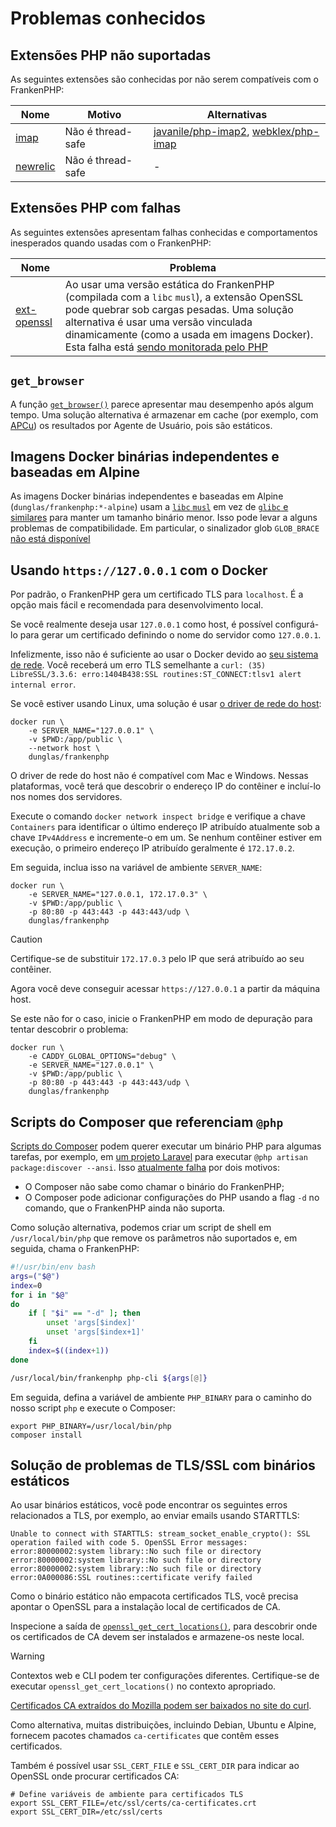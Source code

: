 # Problemas conhecidos

## Extensões PHP não suportadas

As seguintes extensões são conhecidas por não serem compatíveis com o
FrankenPHP:

| Nome                                                                                                        | Motivo            | Alternativas                                                                                                         |
|-------------------------------------------------------------------------------------------------------------|-------------------|----------------------------------------------------------------------------------------------------------------------|
| [imap](https://www.php.net/manual/pt_BR/imap.installation.php)                                              | Não é thread-safe | [javanile/php-imap2](https://github.com/javanile/php-imap2), [webklex/php-imap](https://github.com/Webklex/php-imap) |
| [newrelic](https://docs.newrelic.com/docs/apm/agents/php-agent/getting-started/introduction-new-relic-php/) | Não é thread-safe | -                                                                                                                    |

## Extensões PHP com falhas

As seguintes extensões apresentam falhas conhecidas e comportamentos inesperados
quando usadas com o FrankenPHP:

| Nome                                                             | Problema                                                                                                                                                                                                                                                                                                                    |
|------------------------------------------------------------------|-----------------------------------------------------------------------------------------------------------------------------------------------------------------------------------------------------------------------------------------------------------------------------------------------------------------------------|
| [ext-openssl](https://www.php.net/manual/pt_BR/book.openssl.php) | Ao usar uma versão estática do FrankenPHP (compilada com a `libc` `musl`), a extensão OpenSSL pode quebrar sob cargas pesadas. Uma solução alternativa é usar uma versão vinculada dinamicamente (como a usada em imagens Docker). Esta falha está [sendo monitorada pelo PHP](https://github.com/php/php-src/issues/13648) |

## `get_browser`

A função
[`get_browser()`](https://www.php.net/manual/pt_BR/function.get-browser.php)
parece apresentar mau desempenho após algum tempo.
Uma solução alternativa é armazenar em cache (por exemplo, com
[APCu](https://www.php.net/manual/pt_BR/book.apcu.php)) os resultados por Agente
de Usuário, pois são estáticos.

## Imagens Docker binárias independentes e baseadas em Alpine

As imagens Docker binárias independentes e baseadas em Alpine
(`dunglas/frankenphp:*-alpine`) usam a [`libc` `musl`](https://musl.libc.org/)
em vez de [`glibc` e similares](https://www.etalabs.net/compare_libcs.html) para
manter um tamanho binário menor.
Isso pode levar a alguns problemas de compatibilidade.
Em particular, o sinalizador glob `GLOB_BRACE`
[não está disponível](https://www.php.net/manual/pt_BR/function.glob.php)

## Usando `https://127.0.0.1` com o Docker

Por padrão, o FrankenPHP gera um certificado TLS para `localhost`.
É a opção mais fácil e recomendada para desenvolvimento local.

Se você realmente deseja usar `127.0.0.1` como host, é possível configurá-lo
para gerar um certificado definindo o nome do servidor como `127.0.0.1`.

Infelizmente, isso não é suficiente ao usar o Docker devido ao
[seu sistema de rede](https://docs.docker.com/network/).
Você receberá um erro TLS semelhante a
`curl: (35) LibreSSL/3.3.6: erro:1404B438:SSL routines:ST_CONNECT:tlsv1 alert internal error`.

Se você estiver usando Linux, uma solução é usar
[o driver de rede do host](https://docs.docker.com/network/network-tutorial-host/):

```console
docker run \
    -e SERVER_NAME="127.0.0.1" \
    -v $PWD:/app/public \
    --network host \
    dunglas/frankenphp
```

O driver de rede do host não é compatível com Mac e Windows.
Nessas plataformas, você terá que descobrir o endereço IP do contêiner e
incluí-lo nos nomes dos servidores.

Execute o comando `docker network inspect bridge` e verifique a chave
`Containers` para identificar o último endereço IP atribuído atualmente sob a
chave `IPv4Address` e incremente-o em um.
Se nenhum contêiner estiver em execução, o primeiro endereço IP atribuído
geralmente é `172.17.0.2`.

Em seguida, inclua isso na variável de ambiente `SERVER_NAME`:

```console
docker run \
    -e SERVER_NAME="127.0.0.1, 172.17.0.3" \
    -v $PWD:/app/public \
    -p 80:80 -p 443:443 -p 443:443/udp \
    dunglas/frankenphp
```

> [!CAUTION]
>
> Certifique-se de substituir `172.17.0.3` pelo IP que será atribuído ao seu
> contêiner.

Agora você deve conseguir acessar `https://127.0.0.1` a partir da máquina host.

Se este não for o caso, inicie o FrankenPHP em modo de depuração para tentar
descobrir o problema:

```console
docker run \
    -e CADDY_GLOBAL_OPTIONS="debug" \
    -e SERVER_NAME="127.0.0.1" \
    -v $PWD:/app/public \
    -p 80:80 -p 443:443 -p 443:443/udp \
    dunglas/frankenphp
```

## Scripts do Composer que referenciam `@php`

[Scripts do Composer](https://getcomposer.org/doc/articles/scripts.md) podem
querer executar um binário PHP para algumas tarefas, por exemplo, em
[um projeto Laravel](laravel.md) para executar
`@php artisan package:discover --ansi`.
Isso
[atualmente falha](https://github.com/dunglas/frankenphp/issues/483#issuecomment-1899890915)
por dois motivos:

- O Composer não sabe como chamar o binário do FrankenPHP;
- O Composer pode adicionar configurações do PHP usando a flag `-d` no comando,
  que o FrankenPHP ainda não suporta.

Como solução alternativa, podemos criar um script de shell em
`/usr/local/bin/php` que remove os parâmetros não suportados e, em seguida,
chama o FrankenPHP:

```bash
#!/usr/bin/env bash
args=("$@")
index=0
for i in "$@"
do
    if [ "$i" == "-d" ]; then
        unset 'args[$index]'
        unset 'args[$index+1]'
    fi
    index=$((index+1))
done

/usr/local/bin/frankenphp php-cli ${args[@]}
```

Em seguida, defina a variável de ambiente `PHP_BINARY` para o caminho do nosso
script `php` e execute o Composer:

```console
export PHP_BINARY=/usr/local/bin/php
composer install
```

## Solução de problemas de TLS/SSL com binários estáticos

Ao usar binários estáticos, você pode encontrar os seguintes erros relacionados
a TLS, por exemplo, ao enviar emails usando STARTTLS:

```text
Unable to connect with STARTTLS: stream_socket_enable_crypto(): SSL operation failed with code 5. OpenSSL Error messages:
error:80000002:system library::No such file or directory
error:80000002:system library::No such file or directory
error:80000002:system library::No such file or directory
error:0A000086:SSL routines::certificate verify failed
```

Como o binário estático não empacota certificados TLS, você precisa apontar o
OpenSSL para a instalação local de certificados de CA.

Inspecione a saída de
[`openssl_get_cert_locations()`](https://www.php.net/manual/pt_BR/function.openssl-get-cert-locations.php),
para descobrir onde os certificados de CA devem ser instalados e armazene-os
neste local.

> [!WARNING]
>
> Contextos web e CLI podem ter configurações diferentes.
> Certifique-se de executar `openssl_get_cert_locations()` no contexto
> apropriado.

[Certificados CA extraídos do Mozilla podem ser baixados no site do curl](https://curl.se/docs/caextract.html).

Como alternativa, muitas distribuições, incluindo Debian, Ubuntu e Alpine,
fornecem pacotes chamados `ca-certificates` que contêm esses certificados.

Também é possível usar `SSL_CERT_FILE` e `SSL_CERT_DIR` para indicar ao OpenSSL
onde procurar certificados CA:

```console
# Define variáveis de ambiente para certificados TLS
export SSL_CERT_FILE=/etc/ssl/certs/ca-certificates.crt
export SSL_CERT_DIR=/etc/ssl/certs
```
